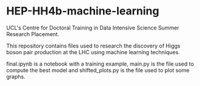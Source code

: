# HEP-HH4b-machine-learning
UCL's Centre for Doctoral Training in Data Intensive Science Summer Research Placement.

This repository contains files used to research the discovery of Higgs boson pair production at the LHC using machine learning techniques.

final.ipynb is a notebook with a training example, main.py is the file used to compute the best model and shifted_plots.py is the file used to plot some graphs.
